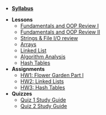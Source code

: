 * **[Syllabus](ReadMe.md)**
- **Lessons**
  - [Fundamentals and OOP Review I](Lessons/Lesson1.md)
  - [Fundamentals and OOP Review II](Lessons/Lesson2.md)
  - [Strings & File I/O review](Lessons/Lesson3.md)
  - [Arrays](Lessons/Lesson4.md)
  - [Linked List](Lessons/Lesson5.md)
  - [Algorithm Analysis](Lessons/Lesson6.md)
  - [Hash Tables](Lessons/Lesson7.md)
- **Assignments**
  - [HW1: Flower Garden Part I](Lessons/HW1.md)
  - [HW2: Linked Lists](Lessons/HW2.md)
  - [HW3: Hash Tables](Lessons/HW3.md)
- **Quizzes**
  - [Quiz 1 Study Guide](Lessons/Quiz1.md)
  - [Quiz 2 Study Guide](Lessons/Quiz2.md)


